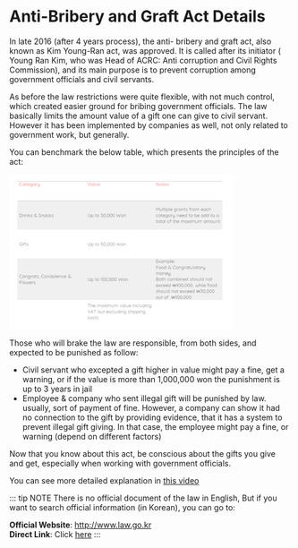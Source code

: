 # Anti-Bribery and Graft Act Details 

In late 2016 (after 4 years process), the anti- bribery and graft act, also known as Kim Young-Ran act, was approved.
It is called after its initiator ( Young Ran Kim,  who was Head of ACRC: Anti corruption and Civil Rights Commission),
and its main purpose is to prevent corruption among government officials and civil servants.

As before the law restrictions were quite flexible, with not much control, which created easier ground for bribing government officials.
The law basically limits the amount value of a gift one can give to civil servant. However it has been implemented by companies as well, not only related to government work, but generally.

You can benchmark the below table, which presents the principles of the act:

![](./img/anti1.png)

Those who will brake the law are responsible, from both sides, and expected to be punished as follow:
- Civil servant who excepted a gift higher in value might pay a fine, get a warning, or if the value is more than 1,000,000 won the punishment is up to 3 years in jail
- Employee & company who sent illegal gift will be punished by law. usually, sort of payment of fine. 
However, a company can show it had no connection to the gift by providing evidence, that it has a system to prevent illegal gift giving. In that case, the employee might pay a fine, or warning (depend on different factors) 

Now that you know about this act, be conscious about the gifts you give and get, especially when working with government officials.

You can see more detailed explanation in [this video]()

::: tip NOTE
There is no official document of the law in English,
But if you want to search official information (in Korean), you can go to:

**Official Website**: http://www.law.go.kr
<br>
**Direct Link**: Click [here](http://www.law.go.kr/lsInfoP.do?lsiSeq=183553&efYd=20161130#0000)
:::